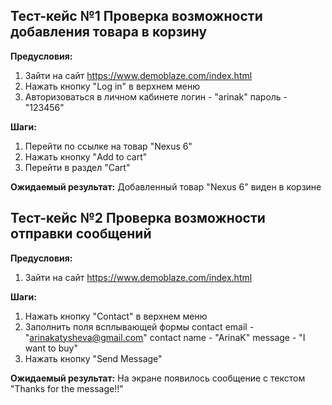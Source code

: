 ## Тест-кейс №1 Проверка возможности добавления товара в корзину

**Предусловия:**
1. Зайти на сайт https://www.demoblaze.com/index.html
2. Нажать кнопку "Log in" в верхнем меню
3. Авторизоваться в личном кабинете
   логин - "arinak"
   пароль - "123456"

**Шаги:**
1. Перейти по ссылке на товар "Nexus 6"
2. Нажать кнопку "Add to cart"
3. Перейти в раздел "Cart"

**Ожидаемый результат:**
Добавленный товар "Nexus 6" виден в корзине

## Тест-кейс №2 Проверка возможности отправки сообщений

**Предусловия:**
1. Зайти на сайт https://www.demoblaze.com/index.html

**Шаги:**
1. Нажать кнопку "Contact" в верхнем меню
2. Заполнить поля всплывающей формы
   contact email - "arinakatysheva@gmail.com"
   contact name - "ArinaK"
   message - "I want to buy"
3. Нажать кнопку "Send Message"

**Ожидаемый результат:**
На экране появилось сообщение с текстом "Thanks for the message!!"


